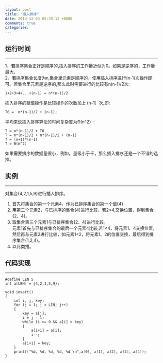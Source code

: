 ```yaml
---
layout: post
title: "插入排序"
date: 2014-12-03 09:39:12 +0800
comments: true
categories: 
---
```


运行时间
---
---

1，若排序集合正好是顺序的,插入排序的工作量近似为0。如果是逆序的，工作量最大。<br>
2，若排序集合长度为n,集合里元素是顺序的，使用插入排序进行(n-1)次操作即可。若集合里元素是逆序的,那么此时需要进行的比较有n(n-1)/2次:

	1+2+3+4+...+(n-1) = n*(n-1)/2

插入排序的赋值操作是比较操作的次数加上 (n-1）次,即:

	T0 =  n*(n-1)/2 + (n-1);

平均来说插入排序算法的时间复杂度为Θ(n^2）:

	T = n*(n-1)/2 + T0 
	T = n*(n-1)/2 + n*(n-1)/2 + (n-1) 
	T = (n+1)*(n-1)
	T = Θ(n^2)
	
如果需要排序的数据量很小，例如，量级小于千，那么插入排序还是一个不错的选择。
<!--more-->
实例
---
---
对集合{4,2,1,5,9}进行插入排序。<br>

1. 首先将集合的第一个元素4，作为已排序集合的第一个值{4}
2. 用第二个元素2，与已排序的集合{4}进行比较，若2<4,交换位置，得到集合 {2、4}。
3. 取集合第三个元素1与已排序集合{2、4}进行比较。<br>元素1首先与已排序集合的最后一个元素4比较,若1<4，将元素1、4交换位置,然后再与元素2进行比较，如元素1<2，将元素1、2的位置交换，最后得到排序集合{1,2,4}。
4. 以此类推。

代码实现
---
---

	#define LEN 5
	int a[LEN] = {4,2,1,5,9};
	
	void insert()
	{
	    int i, j, key;
	    for (j = 1; j < LEN; j++)
	    {
	        key = a[j];
	        i = j - 1;
	        while (i >= 0 && a[i] > key)
	        {
	            a[i+1] = a[i];
	            i--;
	        }
	        a[i+1] = key;
	    }
	    printf("%d, %d, %d, %d, %d \n",a[0], a[1], a[2], a[3], a[4]);
	}